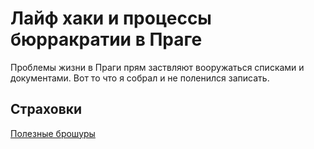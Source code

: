 # Лайф хаки и процессы бюрракратии в Праге
Проблемы жизни в Праги прям заствляют вооружаться списками и документами. Вот то что я собрал и не поленился записать.

## Страховки
[Полезные брошуры](insurance/refund.md)
